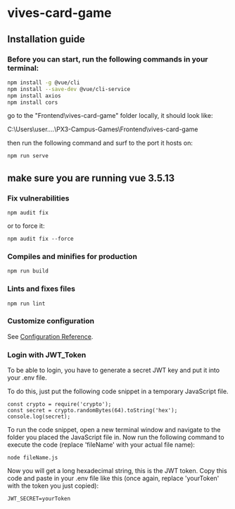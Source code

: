 # vives-card-game

## Installation guide

### Before you can start, run the following commands in your terminal:

```bash
npm install -g @vue/cli
npm install --save-dev @vue/cli-service
npm install axios
npm install cors

```
go to the "Frontend\vives-card-game" folder locally, it should look like:

C:\Users\user\....\PX3-Campus-Games\Frontend\vives-card-game

then run the following command and surf to the port it hosts on:
```bash
npm run serve
```

## make sure you are running vue 3.5.13


### Fix vulnerabilities
```
npm audit fix
```
or to force it:
```
npm audit fix --force
```


### Compiles and minifies for production
```
npm run build
```

### Lints and fixes files
```
npm run lint
```

### Customize configuration
See [Configuration Reference](https://cli.vuejs.org/config/).

### Login with JWT_Token
To be able to login, you have to generate a secret JWT key and put it into your .env file.

To do this, just put the following code snippet in a temporary JavaScript file.

```
const crypto = require('crypto');
const secret = crypto.randomBytes(64).toString('hex');
console.log(secret);
```


To run the code snippet, open a new terminal window and navigate to the folder you placed the JavaScript file in. Now run the following command to execute the code (replace 'fileName' with your actual file name):

```
node fileName.js
```

Now you will get a long hexadecimal string, this is the JWT token. Copy this code and paste in your .env file like this (once again, replace 'yourToken' with the token you just copied):

```
JWT_SECRET=yourToken
```
